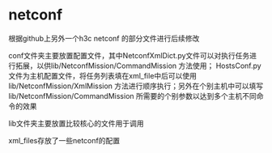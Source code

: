 # netconf
根据github上另外一个h3c netconf 的部分文件进行后续修改

conf文件夹主要放置配置文件，其中NetconfXmlDict.py文件可以对执行任务进行拓展，以供lib/NetconfMission/CommandMission 方法使用；
HostsConf.py文件为主机配置文件，将任务列表填在xml_file中后可以使用lib/NetconfMission/XmlMission 方法进行顺序执行；另外在个别主机中可以填写lib/NetconfMission/CommandMission 所需要的个别参数以达到多个主机不同命令的效果

lib文件夹主要放置比较核心的文件用于调用

xml_files存放了一些netconf的配置
